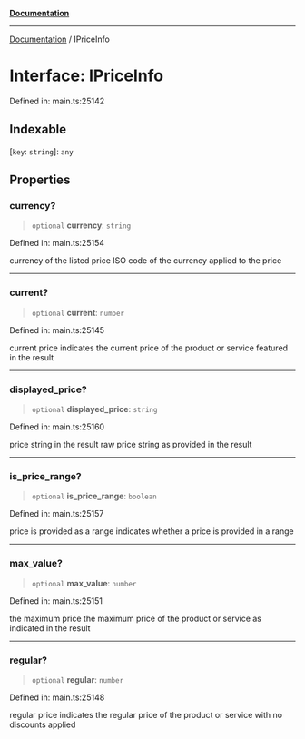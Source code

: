 [**Documentation**](../README.md)

***

[Documentation](../README.md) / IPriceInfo

# Interface: IPriceInfo

Defined in: main.ts:25142

## Indexable

\[`key`: `string`\]: `any`

## Properties

### currency?

> `optional` **currency**: `string`

Defined in: main.ts:25154

currency of the listed price
ISO code of the currency applied to the price

***

### current?

> `optional` **current**: `number`

Defined in: main.ts:25145

current price
indicates the current price of the product or service featured in the result

***

### displayed\_price?

> `optional` **displayed\_price**: `string`

Defined in: main.ts:25160

price string in the result
raw price string as provided in the result

***

### is\_price\_range?

> `optional` **is\_price\_range**: `boolean`

Defined in: main.ts:25157

price is provided as a range
indicates whether a price is provided in a range

***

### max\_value?

> `optional` **max\_value**: `number`

Defined in: main.ts:25151

the maximum price
the maximum price of the product or service as indicated in the result

***

### regular?

> `optional` **regular**: `number`

Defined in: main.ts:25148

regular price
indicates the regular price of the product or service with no discounts applied
